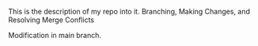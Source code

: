 This is the description of my repo into it.
Branching, Making Changes, and Resolving Merge Conflicts

 Modification in main branch.